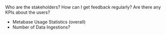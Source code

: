 Who are the stakeholders?
How can I get feedback regularly?
Are there any KPIs about the users?
- Metabase Usage Statistics (overall)
- Number of Data Ingestions?